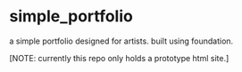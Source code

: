 # simple_portfolio
a simple portfolio designed for artists. built using foundation.

[NOTE: currently this repo only holds a prototype html site.]
